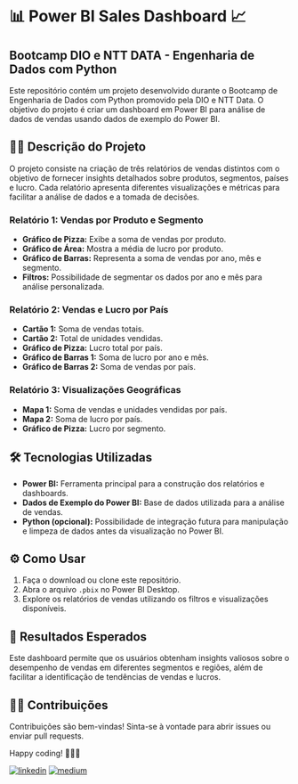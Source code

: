 
# 📊 Power BI Sales Dashboard 📈 
## Bootcamp DIO e NTT DATA - Engenharia de Dados com Python  

Este repositório contém um projeto desenvolvido durante o Bootcamp de Engenharia de Dados com Python promovido pela DIO e NTT Data. O objetivo do projeto é criar um dashboard em Power BI para análise de dados de vendas usando dados de exemplo do Power BI.

## ✍🏼 Descrição do Projeto
O projeto consiste na criação de três relatórios de vendas distintos com o objetivo de fornecer insights detalhados sobre produtos, segmentos, países e lucro. Cada relatório apresenta diferentes visualizações e métricas para facilitar a análise de dados e a tomada de decisões.

### Relatório 1: Vendas por Produto e Segmento
- **Gráfico de Pizza:** Exibe a soma de vendas por produto.
- **Gráfico de Área:** Mostra a média de lucro por produto.
- **Gráfico de Barras:** Representa a soma de vendas por ano, mês e segmento.
- **Filtros:** Possibilidade de segmentar os dados por ano e mês para análise personalizada.

### Relatório 2: Vendas e Lucro por País
- **Cartão 1:** Soma de vendas totais.
- **Cartão 2:** Total de unidades vendidas.
- **Gráfico de Pizza:** Lucro total por país.
- **Gráfico de Barras 1:** Soma de lucro por ano e mês.
- **Gráfico de Barras 2:** Soma de vendas por país.

### Relatório 3: Visualizações Geográficas
- **Mapa 1:** Soma de vendas e unidades vendidas por país.
- **Mapa 2:** Soma de lucro por país.
- **Gráfico de Pizza:** Lucro por segmento.

## 🛠 Tecnologias Utilizadas
- **Power BI:** Ferramenta principal para a construção dos relatórios e dashboards.
- **Dados de Exemplo do Power BI:** Base de dados utilizada para a análise de vendas.
- **Python (opcional):** Possibilidade de integração futura para manipulação e limpeza de dados antes da visualização no Power BI.

## ⚙ Como Usar
1. Faça o download ou clone este repositório.
2. Abra o arquivo `.pbix` no Power BI Desktop.
3. Explore os relatórios de vendas utilizando os filtros e visualizações disponíveis.

## 🎯 Resultados Esperados
Este dashboard permite que os usuários obtenham insights valiosos sobre o desempenho de vendas em diferentes segmentos e regiões, além de facilitar a identificação de tendências de vendas e lucros.

## 🤝🏽 Contribuições
Contribuições são bem-vindas! Sinta-se à vontade para abrir issues ou enviar pull requests.

Happy coding! 👩🏽‍💻

[![linkedin](https://img.shields.io/badge/-LinkedIn-%230077B5?style=for-the-badge&logo=linkedin&logoColor=white)](https://www.linkedin.com/in/datavizwithfer/) 
[![medium](https://img.shields.io/badge/Medium-12100E?style=for-the-badge&logo=medium&logoColor=white)](https://medium.com/@DataVizWithFer)
